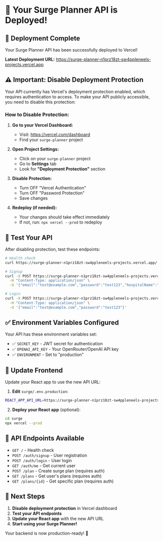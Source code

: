 # 🎉 Your Surge Planner API is Deployed!

## 🚀 Deployment Complete

Your Surge Planner API has been successfully deployed to Vercel!

**Latest Deployment URL:** https://surge-planner-n1prz18zt-sw4ppleneels-projects.vercel.app

## ⚠️ Important: Disable Deployment Protection

Your API currently has Vercel's deployment protection enabled, which requires authentication to access. To make your API publicly accessible, you need to disable this protection:

### How to Disable Protection:

1. **Go to your Vercel Dashboard:**
   - Visit: https://vercel.com/dashboard
   - Find your `surge-planner` project

2. **Open Project Settings:**
   - Click on your `surge-planner` project
   - Go to **Settings** tab
   - Look for **"Deployment Protection"** section

3. **Disable Protection:**
   - Turn OFF "Vercel Authentication"
   - Turn OFF "Password Protection" 
   - Save changes

4. **Redeploy (if needed):**
   - Your changes should take effect immediately
   - If not, run: `npx vercel --prod` to redeploy

## 🧪 Test Your API

After disabling protection, test these endpoints:

```bash
# Health check
curl https://surge-planner-n1prz18zt-sw4ppleneels-projects.vercel.app/

# Signup
curl -X POST https://surge-planner-n1prz18zt-sw4ppleneels-projects.vercel.app/auth/signup \
  -H "Content-Type: application/json" \
  -d '{"email":"test@example.com","password":"test123","hospitalName":"Test Hospital"}'

# Login  
curl -X POST https://surge-planner-n1prz18zt-sw4ppleneels-projects.vercel.app/auth/login \
  -H "Content-Type: application/json" \
  -d '{"email":"test@example.com","password":"test123"}'
```

## ✅ Environment Variables Configured

Your API has these environment variables set:
- ✅ `SECRET_KEY` - JWT secret for authentication
- ✅ `OPENAI_API_KEY` - Your OpenRouter/OpenAI API key  
- ✅ `ENVIRONMENT` - Set to "production"

## 🔗 Update Frontend

Update your React app to use the new API URL:

1. **Edit** `surge/.env.production`:
```bash
REACT_APP_API_URL=https://surge-planner-n1prz18zt-sw4ppleneels-projects.vercel.app
```

2. **Deploy your React app** (optional):
```bash
cd surge
npx vercel --prod
```

## 🎯 API Endpoints Available

- `GET /` - Health check
- `POST /auth/signup` - User registration
- `POST /auth/login` - User login
- `GET /auth/me` - Get current user
- `POST /plan` - Create surge plan (requires auth)
- `GET /plans` - Get user's plans (requires auth)
- `GET /plans/{id}` - Get specific plan (requires auth)

## 🚀 Next Steps

1. **Disable deployment protection** in Vercel dashboard
2. **Test your API endpoints** 
3. **Update your React app** with the new API URL
4. **Start using your Surge Planner!** 

Your backend is now production-ready! 🎉
